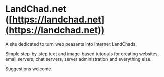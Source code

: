 # LandChad.net ([https://landchad.net](https://landchad.net))

A site dedicated to turn web peasants into Internet LandChads.

Simple step-by-step text and image-based tutorials for creating websites, email servers, chat servers, server administration and everything else.

Suggestions welcome.
